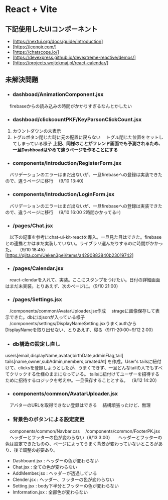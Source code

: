 # React + Vite
## 下記使用したUIコンポーネント
- [https://nextui.org/docs/guide/introduction]
- [https://iconoir.com/]
- [https://chatscope.io/]
- [https://devexpress.github.io/devextreme-reactive/demos/]
- [https://projects.wojtekmaj.pl/react-calendar/]

## 未解決問題
- ### dashboad/AnimationComponent.jsx
 　firebaseからの読み込みの時間がかかりすぎるなんとかしたい
 
- ### dashboad/clickcountPKF/KeyParsonClickCount.jsx
1. カウントダウンの未表示
2. トグルボタン閉じた時に元の配置に戻らない
　トグル閉じた位置をセットしてしまっている様子
**上記、同様のことがフレンド画面でも予測されるため、一旦Dashboadはやめて違うページを作ることにする**

- ### components/Introduction/RegisterForm.jsx
　バリデーションのエラーはまだ出ないが、一旦firebaseへの登録は実装できたので、違うページに移行
　(9/10 13:40)

- ### components/Introduction/LoginForm.jsx
　バリデーションのエラーはまだ出ないが、一旦firebaseへの登録は実装できたので、違うページに移行
　(9/10 16:00 2時間かかってる💦)

- ### /pages/Chat.jsx
　以下の記事を参考にchat-ui-kit-reactを導入。一旦見た目はできた。firebaseとの連携とかはまだ実装していない。ライブラリ選んだりするのに時間がかかった。
　（9/10 18:45）
[https://qiita.com/Ueken3pei/items/a4290883840b23019742]

- ### /pages/Calendar.jsx
　react-clendarを入れて、実装。ここにスタンプをつけたい。日付の詳細画面はまだ未実装。とりあえず、次のページに。（9/10 21:00）

- ### /pages/Settings.jsx
　/components/common/AvatarUploader.jsx作成
　strageに画像保存して表示できた。dbにはjsonが入っている様子
　/components/settings/DisplayNameSetting.jsxうまくauthからDisplayNameを取り出せない、とりあえず、寝る（9/11-20:00~9/12 2:00）

- ### db構造の設定し直し
users[email,displayName,avatar,birthDate,adminFlag,tail]
tails[name,owner,subAdmin,members,createdAt]
を作成。User's tailsに紐付けて、clicksを登録しようとしたが、うまくできず、一旦どんなtailの人でもすべてクリックする仕様のままになっている。
tailsに紐付けてユーザーを招待するために招待するロジックを考え中。一旦保存することとする。
（9/12 14:20）

- ### components/common/AvatarUploader.jsx
　アバターのURLを取得できない登録はできる
　結構頑張ったけど、無理

- ### 背景色のボタンによる設定変更
　components/common/Navbar.css
　/components/common/FooterPK.jsx
　ヘッダーとフッターの色が変わらない（9/13 3:00）
　ヘッダーとフッターの色は設定できたものの、ページによってうまく背景が変わっていないところがあり、後で調整の必要あり。
- Dashboard.jsx : ヘッダーの色が変わらない
- Chat.jsx : 全ての色が変わらない
- AddMember.jsx  :  ヘッダーが透過している
- Clender.jsx : ヘッダー、フッターの色が変わらない
- Setting.jsx : body下半分とフッターの色が変わらない
- Imformation.jsx : 全部色が変わらない

